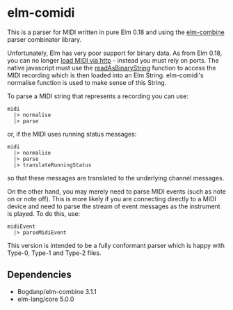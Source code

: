 elm-comidi
===========

This is a parser for MIDI written in pure Elm 0.18 and using the [elm-combine](https://github.com/Bogdanp/elm-combine) parser combinator library.

Unfortunately, Elm has very poor support for binary data.  As from Elm 0.18, you can no longer [load MIDI via http](https://github.com/elm-lang/http/issues/11) - instead you must rely on ports. The native javascript must use the [readAsBinaryString](https://developer.mozilla.org/en-US/docs/Web/API/FileReader/readAsBinaryString) function to access the MIDI recording which is then loaded into an Elm String. elm-comidi's normalise function is used to make sense of this String.

To parse a MIDI string that represents a recording you can use:

    midi
      |> normalise
      |> parse

or, if the MIDI uses running status messages:

    midi
      |> normalise
      |> parse
      |> translateRunningStatus

so that these messages are translated to the underlying channel messages.

On the other hand, you may merely need to parse MIDI events (such as note on or note off). This is more likely if you are connecting directly
to a MIDI device and need to parse the stream of event messages as the instrument is played.  To do this, use:

    midiEvent
      |> parseMidiEvent


This version is intended to be a fully conformant parser which is happy with Type-0, Type-1 and Type-2 files.

Dependencies
------------

*  Bogdanp/elm-combine  3.1.1
*  elm-lang/core 5.0.0
